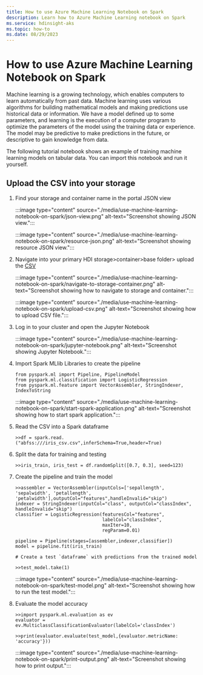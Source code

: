 ```yaml
---
title: How to use Azure Machine Learning Notebook on Spark
description: Learn how to Azure Machine Learning notebook on Spark
ms.service: hdinsight-aks
ms.topic: how-to
ms.date: 08/29/2023
---
```


# How to use Azure Machine Learning Notebook on Spark

Machine learning is a growing technology, which enables computers to learn automatically from past data. Machine learning uses various algorithms for building mathematical models and making predictions use historical data or information. We have a model defined up to some parameters, and learning is the execution of a computer program to optimize the parameters of the model using the training data or experience. The model may be predictive to make predictions in the future, or descriptive to gain knowledge from data.

The following tutorial notebook shows an example of training machine learning models on tabular data. You can import this notebook and run it yourself.

## Upload the CSV into your storage

1. Find your storage and container name in the portal JSON view

   :::image type="content" source="./media/use-machine-learning-notebook-on-spark/json-view.png" alt-text="Screenshot showing JSON view.":::
   
   :::image type="content" source="./media/use-machine-learning-notebook-on-spark/resource-json.png" alt-text="Screenshot showing resource JSON view.":::
        
1. Navigate into your primary HDI storage>container>base folder> upload the [CSV](https://github.com/Azure-Samples/hdinsight-aks/blob/main/spark/iris_csv.csv)

    :::image type="content" source="./media/use-machine-learning-notebook-on-spark/navigate-to-storage-container.png" alt-text="Screenshot showing how to navigate to storage and container.":::

    :::image type="content" source="./media/use-machine-learning-notebook-on-spark/upload-csv.png" alt-text="Screenshot showing how to upload CSV file.":::
    
1. Log in to your cluster and open the Jupyter Notebook 

    :::image type="content" source="./media/use-machine-learning-notebook-on-spark/jupyter-notebook.png" alt-text="Screenshot showing Jupyter Notebook.":::

1. Import Spark MLlib Libraries to create the pipeline
    ```>>import pyspark
    from pyspark.ml import Pipeline, PipelineModel
    from pyspark.ml.classification import LogisticRegression
    from pyspark.ml.feature import VectorAssembler, StringIndexer, IndexToString
    ```
    :::image type="content" source="./media/use-machine-learning-notebook-on-spark/start-spark-application.png" alt-text="Screenshot showing how to start spark application.":::


1. Read the CSV into a Spark dataframe

    `>>df = spark.read.("abfss:///iris_csv.csv",inferSchema=True,header=True)`
1. Split the data for training and testing

    `>>iris_train, iris_test = df.randomSplit([0.7, 0.3], seed=123)`

1. Create the pipeline and train the model

    ```
    >>assembler = VectorAssembler(inputCols=['sepallength', 'sepalwidth', 'petallength', 'petalwidth'],outputCol="features",handleInvalid="skip")
    indexer = StringIndexer(inputCol="class", outputCol="classIndex", handleInvalid="skip")
    classifier = LogisticRegression(featuresCol="features",
                                    labelCol="classIndex",
                                    maxIter=10,
                                    regParam=0.01)
    
    pipeline = Pipeline(stages=[assembler,indexer,classifier])
    model = pipeline.fit(iris_train)
    
    # Create a test `dataframe` with predictions from the trained model
    
    >>test_model.take(1)
    ```

    :::image type="content" source="./media/use-machine-learning-notebook-on-spark/test-model.png" alt-text="Screenshot showing how to run the test model.":::

1. Evaluate the model accuracy

    ```
    >>import pyspark.ml.evaluation as ev
    evaluator = ev.MulticlassClassificationEvaluator(labelCol='classIndex')

    >>print(evaluator.evaluate(test_model,{evaluator.metricName: 'accuracy'}))
    ```
    :::image type="content" source="./media/use-machine-learning-notebook-on-spark/print-output.png" alt-text="Screenshot showing how to print output.":::

